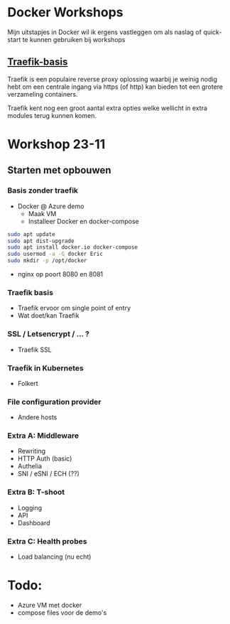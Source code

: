 # Docker Workshops
Mijn uitstapjes in Docker wil ik ergens vastleggen om als naslag of quick-start te kunnen gebruiken bij workshops

## [Traefik-basis](Traefik-basis/README.md)
Traefik is een populaire reverse proxy oplossing waarbij je weinig nodig hebt om een centrale ingang via https (of http) kan bieden tot een grotere verzameling containers. 

Traefik kent nog een groot aantal extra opties welke wellicht in extra modules terug kunnen komen.




# Workshop 23-11
## Starten met opbouwen

### Basis zonder traefik
- Docker @ Azure demo
  - Maak VM
  - Installeer Docker en docker-compose
```bash
sudo apt update
sudo apt dist-upgrade
sudo apt install docker.io docker-compose
sudo usermod -a -G docker Eric
sudo mkdir -p /opt/docker
```
  - nginx op poort 8080 en 8081

### Traefik basis
- Traefik ervoor om single point of entry
- Wat doet/kan Traefik

### SSL / Letsencrypt / ... ?
- Traefik SSL

### Traefik in Kubernetes
- Folkert <insert github link>

### File configuration provider
- Andere hosts



### Extra A: Middleware
- Rewriting
- HTTP Auth (basic)
- Authelia
- SNI / eSNI / ECH (??)

### Extra B: T-shoot
- Logging
- API
- Dashboard

### Extra C: Health probes
- Load balancing (nu echt)

# Todo:
- Azure VM met docker
- compose files voor de demo's
